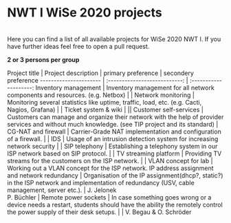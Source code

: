 # NWT I WiSe 2020 projects
<br/>
Here you can find a list of all available projects for WiSe 2020 NWT I.  
If you have further ideas feel free to open a pull request.  

**2 or 3 persons per group**

Project title | Project description | primary preference | secondery preference
----------------------  | :---------------------------: | :--------------------:
Inventory management    | Inventory management for all network components and resources. (e.g. Netbox) | |
Network monitoring      | Monitoring several statistics like uptime, traffic, load, etc. (e.g. Cacti, Nagios, Grafana) | |
Ticket system & wiki    | ||
Customer self-services  | Customers can manage and organize their network with the help of provider services and without much knowledge. (see TIP project and its standard) | 
CG-NAT and firewall     | Carrier-Grade NAT implementation and configuration of a firewall. | |
IDS                     | Usage of an intrusion detection system for increasing network security | |
SIP telephony           | Establishing a telephony system in our ISP network based on SIP protocol. | |
TV streaming platform   | Providing TV streams for the customers on the ISP network. | |
VLAN concept for lab    | Working out a VLAN concept for the ISP network.
IP address assignment and network redundancy | Organisation of the IP assignment(dhcp?, static?) in the ISP network and implementation of redundancy (USV, cable management, server etc.). | J. Jelonek<br/>P. Büchler |
Remote power sockets    | In case something goes wrong or a device needs a restart, students should have the ability the remotely control the power supply of their desk setups. | |  V. Begau & O. Schröder
